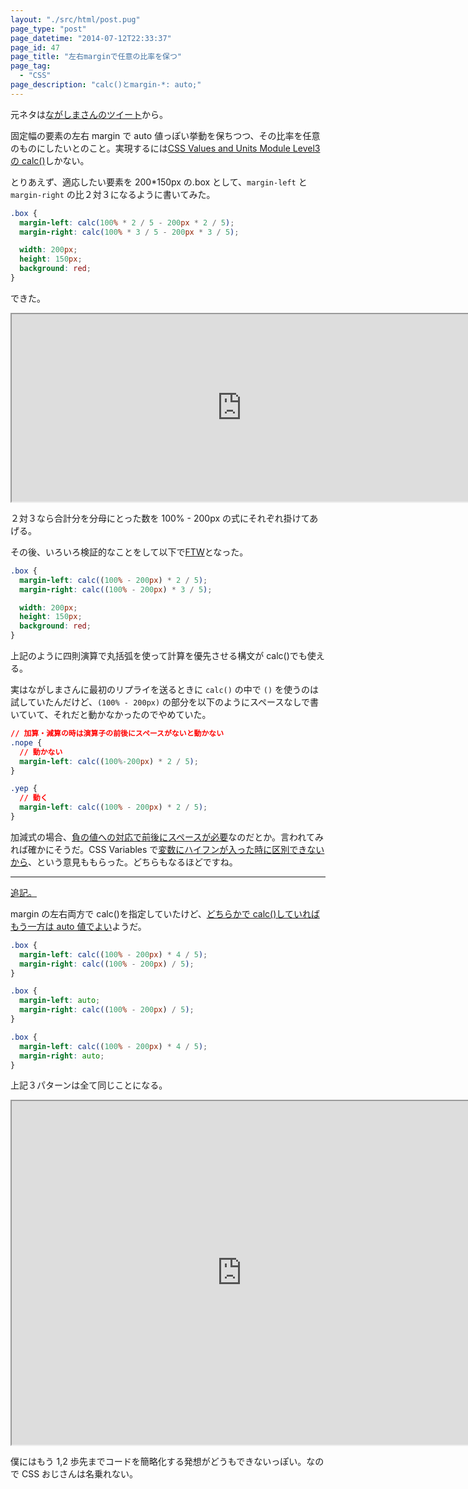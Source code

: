 ```yaml
---
layout: "./src/html/post.pug"
page_type: "post"
page_datetime: "2014-07-12T22:33:37"
page_id: 47
page_title: "左右marginで任意の比率を保つ"
page_tag:
  - "CSS"
page_description: "calc()とmargin-*: auto;"
---
```


元ネタは[ながしまさんのツイート](https://twitter.com/hail2u_/status/487903628665970691)から。

固定幅の要素の左右 margin で auto 値っぽい挙動を保ちつつ、その比率を任意のものにしたいとのこと。実現するには[CSS Values and Units Module Level3 の calc()](http://www.w3.org/TR/css-values/#calc)しかない。

とりあえず、適応したい要素を 200\*150px の.box として、`margin-left` と `margin-right` の比２対３になるように書いてみた。

```css
.box {
  margin-left: calc(100% * 2 / 5 - 200px * 2 / 5);
  margin-right: calc(100% * 3 / 5 - 200px * 3 / 5);

  width: 200px;
  height: 150px;
  background: red;
}
```

できた。

<iframe width="736" height="300" src="https://jsfiddle.net/4rp7s3nv/embedded/result,html,css/" allowfullscreen="allowfullscreen"></iframe>

２対３なら合計分を分母にとった数を 100% - 200px の式にそれぞれ掛けてあげる。

その後、いろいろ検証的なことをして以下で[FTW](https://twitter.com/hail2u_/status/487928879793721344)となった。

```css
.box {
  margin-left: calc((100% - 200px) * 2 / 5);
  margin-right: calc((100% - 200px) * 3 / 5);

  width: 200px;
  height: 150px;
  background: red;
}
```

上記のように四則演算で丸括弧を使って計算を優先させる構文が calc()でも使える。

実はながしまさんに最初のリプライを送るときに `calc()` の中で `()` を使うのは試していたんだけど、`(100% - 200px)` の部分を以下のようにスペースなしで書いていて、それだと動かなかったのでやめていた。

<!-- prettier-ignore -->
```css
// 加算・減算の時は演算子の前後にスペースがないと動かない
.nope {
  // 動かない
  margin-left: calc((100%-200px) * 2 / 5);
}

.yep {
  // 動く
  margin-left: calc((100% - 200px) * 2 / 5);
}
```

加減式の場合、[負の値への対応で前後にスペースが必要](https://twitter.com/hail2u_/status/487940265684897792)なのだとか。言われてみれば確かにそうだ。CSS Variables で[変数にハイフンが入った時に区別できないから](https://twitter.com/xl1blue/status/487937984524591104)、という意見ももらった。どちらもなるほどですね。

---

<ins datetime="2014-07-13T17:03:00+09:00" data-insdate="※2014/7/13 17:03">追記。</ins>

margin の左右両方で calc()を指定していたけど、[どちらかで calc()していればもう一方は auto 値でよい](http://hail2u.net/blog/webdesign/split-margin-with-ratio.html)ようだ。

```css
.box {
  margin-left: calc((100% - 200px) * 4 / 5);
  margin-right: calc((100% - 200px) / 5);
}
```

```css
.box {
  margin-left: auto;
  margin-right: calc((100% - 200px) / 5);
}
```

```css
.box {
  margin-left: calc((100% - 200px) * 4 / 5);
  margin-right: auto;
}
```

上記３パターンは全て同じことになる。

<iframe width="736" height="550" src="https://jsfiddle.net/h3an1kup/1/embedded/result,html,css/" allowfullscreen="allowfullscreen"></iframe>

僕にはもう 1,2 歩先までコードを簡略化する発想がどうもできないっぽい。なので CSS おじさんは名乗れない。
